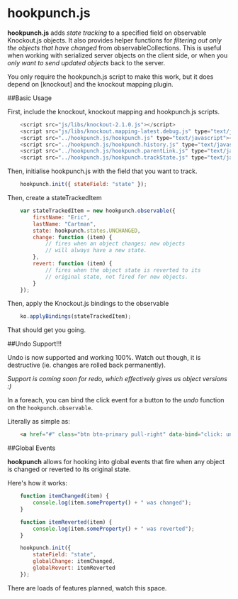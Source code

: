 hookpunch.js
============

**hookpunch.js** adds *state tracking* to a specified field on observable Knockout.js objects. 
It also provides helper functions for *filtering out only the objects that have changed* from 
observableCollections. This is useful when working with serialized server objects on the client 
side, or when you *only want to send updated objects* back to the server.

You only require the hookpunch.js script to make this work, but it does depend on [knockout] and 
the knockout mapping plugin.

##Basic Usage

First, include the knockout, knockout mapping and hookpunch.js scripts.

```js
	<script src="js/libs/knockout-2.1.0.js"></script>
	<script src="js/libs/knockout.mapping-latest.debug.js" type="text/javascript"></script>
    <script src="../hookpunch.js/hookpunch.js" type="text/javascript"></script>
    <script src="../hookpunch.js/hookpunch.history.js" type="text/javascript"></script>
    <script src="../hookpunch.js/hookpunch.parentLink.js" type="text/javascript"></script>
    <script src="../hookpunch.js/hookpunch.trackState.js" type="text/javascript"></script>
```

Then, initialise hookpunch.js with the field that you want to track.

```js
	hookpunch.init({ stateField: "state" });
```

Then, create a stateTrackedItem

```js
	var stateTrackedItem = new hookpunch.observable({
        firstName: "Eric",
        lastName: "Cartman",
        state: hookpunch.states.UNCHANGED,
        change: function (item) {
            // fires when an object changes; new objects 
			// will always have a new state.
        },
        revert: function (item) {
			// fires when the object state is reverted to its 
			// original state, not fired for new objects.
        }
    });
```
Then, apply the Knockout.js bindings to the observable

```js
	ko.applyBindings(stateTrackedItem);
```

That should get you going.

##Undo Support!!!

Undo is now supported and working 100%. Watch out though, it is destructive (ie. changes are rolled back permanently).

*Support is coming soon for redo, which effectively gives us object versions :)*

In a foreach, you can bind the click event for a button to the *undo* function on the `hookpunch.observable`. 

Literally as simple as:

```html
	<a href="#" class="btn btn-primary pull-right" data-bind="click: undo">
```

##Global Events

**hookpunch** allows for hooking into global events that fire when any object is changed or reverted to its original state. 

Here's how it works:

```js
    function itemChanged(item) {
        console.log(item.someProperty() + " was changed");
    }

    function itemReverted(item) {
        console.log(item.someProperty() + " was reverted");
    }

    hookpunch.init({ 
		stateField: "state", 
		globalChange: itemChanged, 
		globalRevert: itemReverted 
	});
```

There are loads of features planned, watch this space.